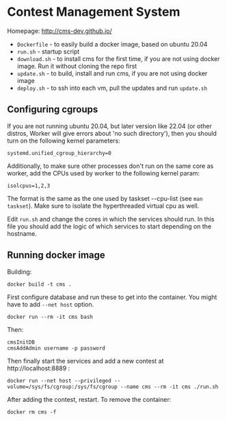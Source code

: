 Contest Management System
=========================

Homepage: <http://cms-dev.github.io/>

- `Dockerfile` - to easily build a docker image, based on ubuntu 20.04
- `run.sh` - startup script
- `download.sh` - to install cms for the first time, if you are not using docker image. Run it without cloning the repo first
- `update.sh` - to build, install and run cms, if you are not using docker image
- `deploy.sh` - to ssh into each vm, pull the updates and run `update.sh`

Configuring cgroups
-------------------

If you are not running ubuntu 20.04, but later version like 22.04 (or other
distros, Worker will give errors about 'no such directory'), then you should
turn on the following kernel parameters:

```
systemd.unified_cgroup_hierarchy=0
```

Additionally, to make sure other processes don't run on the same core as worker,
add the CPUs used by worker to the following kernel param:

```
isolcpus=1,2,3
```

The format is the same as the one used by taskset --cpu-list (see `man taskset`).
Make sure to isolate the hyperthreaded virtual cpu as well.

Edit `run.sh` and change the cores in which the services should run. In this file
you should add the logic of which services to start depending on the hostname.

Running docker image
--------------------
Building:
```
docker build -t cms .
```
First configure database and run these to get into the container.
You might have to add `--net host` option.
```
docker run --rm -it cms bash
```

Then:
```
cmsInitDB
cmsAddAdmin username -p password
```

Then finally start the services and add a new contest at http://localhost:8889 :
```
docker run --net host --privileged --volume=/sys/fs/cgroup:/sys/fs/cgroup --name cms --rm -it cms ./run.sh
```

After adding the contest, restart. To remove the container:
```
docker rm cms -f
```


